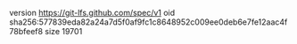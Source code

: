 version https://git-lfs.github.com/spec/v1
oid sha256:577839eda82a24a7d5f0af9fc1c8648952c009ee0deb6e7fe12aac4f78bfeef8
size 19701
